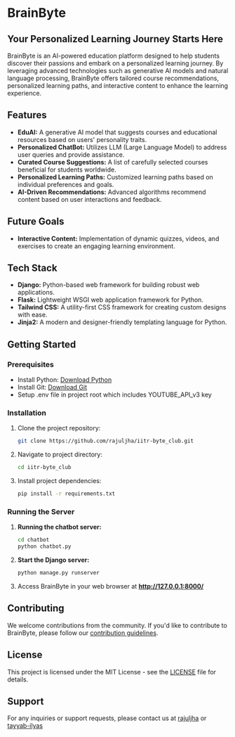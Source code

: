 # BrainByte 
## Your Personalized Learning Journey Starts Here

BrainByte is an AI-powered education platform designed to help students discover their passions and embark on a personalized learning journey. By leveraging advanced technologies such as generative AI models and natural language processing, BrainByte offers tailored course recommendations, personalized learning paths, and interactive content to enhance the learning experience.

## Features

- **EduAI:** A generative AI model that suggests courses and educational resources based on users' personality traits.
- **Personalized ChatBot:** Utilizes LLM (Large Language Model) to address user queries and provide assistance.
- **Curated Course Suggestions:** A list of carefully selected courses beneficial for students worldwide.
- **Personalized Learning Paths:** Customized learning paths based on individual preferences and goals.
- **AI-Driven Recommendations:** Advanced algorithms recommend content based on user interactions and feedback.

## Future Goals

- **Interactive Content:** Implementation of dynamic quizzes, videos, and exercises to create an engaging learning environment.

## Tech Stack

- **Django:** Python-based web framework for building robust web applications.
- **Flask:** Lightweight WSGI web application framework for Python.
- **Tailwind CSS:** A utility-first CSS framework for creating custom designs with ease.
- **Jinja2:** A modern and designer-friendly templating language for Python.

## Getting Started

### Prerequisites

- Install Python: [Download Python](https://www.python.org/downloads/)
- Install Git: [Download Git](https://git-scm.com/downloads)
- Setup .env file in project root which includes YOUTUBE_API_v3 key

### Installation

1. Clone the project repository:
   ```bash
   git clone https://github.com/rajuljha/iitr-byte_club.git

2. Navigate to project directory:
    ```bash
    cd iitr-byte_club

3. Install project dependencies:
    ```bash
    pip install -r requirements.txt

### Running the Server
1. **Running the chatbot server:**
    ```bash
    cd chatbot
    python chatbot.py

2. **Start the Django server:**
    ```bash
    python manage.py runserver

3. Access BrainByte in your web browser at **http://127.0.0.1:8000/**

## Contributing

We welcome contributions from the community. If you'd like to contribute to BrainByte, please follow our [contribution guidelines](CONTRIBUTING.md).

## License

This project is licensed under the MIT License - see the [LICENSE](LICENSE) file for details.

## Support

For any inquiries or support requests, please contact us at [rajuljha](https://github.com/rajuljha) or [tayyab-ilyas](https://github.com/tayyab-ilyas)
